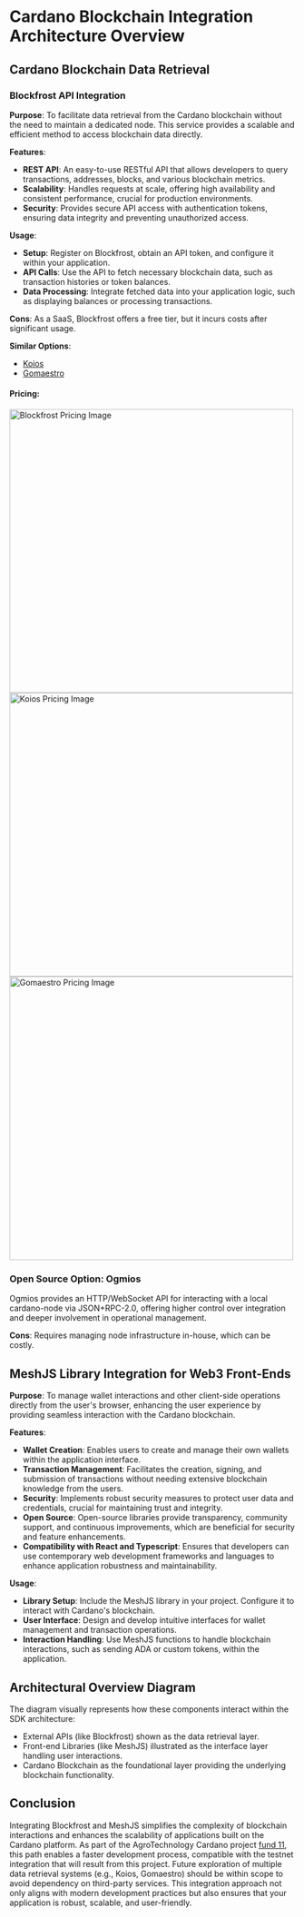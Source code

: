 # Cardano Blockchain Integration Architecture Overview

## Cardano Blockchain Data Retrieval

### Blockfrost API Integration
**Purpose**: To facilitate data retrieval from the Cardano blockchain without the need to maintain a dedicated node. This service provides a scalable and efficient method to access blockchain data directly.

**Features**:
- **REST API**: An easy-to-use RESTful API that allows developers to query transactions, addresses, blocks, and various blockchain metrics.
- **Scalability**: Handles requests at scale, offering high availability and consistent performance, crucial for production environments.
- **Security**: Provides secure API access with authentication tokens, ensuring data integrity and preventing unauthorized access.

**Usage**:
- **Setup**: Register on Blockfrost, obtain an API token, and configure it within your application.
- **API Calls**: Use the API to fetch necessary blockchain data, such as transaction histories or token balances.
- **Data Processing**: Integrate fetched data into your application logic, such as displaying balances or processing transactions.

**Cons**: As a SaaS, Blockfrost offers a free tier, but it incurs costs after significant usage.

**Similar Options**:
- [Koios](https://www.koios.rest/pricing/Pricing.html)
- [Gomaestro](https://www.gomaestro.org/pricing)

#### Pricing:
<img src="https://github.com/wseeds-sas/AgroTechnologyCardanoDocs/blob/docs/WD-565-initial-cardano-doc/milestones/M1/blockfrost-pricing.png?raw=true" alt="Blockfrost Pricing Image" width="500"/>

<img src="https://github.com/wseeds-sas/AgroTechnologyCardanoDocs/blob/docs/WD-565-initial-cardano-doc/milestones/M1/koios-pricing.png?raw=true" alt="Koios Pricing Image" width="500"/>
<img src="https://github.com//wseeds-sas/AgroTechnologyCardanoDocs/blob/docs/WD-565-initial-cardano-doc/milestones/M1/gomaestro-pricing.png?raw=true" alt="Gomaestro Pricing Image" width="500"/>

### Open Source Option: Ogmios
Ogmios provides an HTTP/WebSocket API for interacting with a local cardano-node via JSON+RPC-2.0, offering higher control over integration and deeper involvement in operational management.

**Cons**: Requires managing node infrastructure in-house, which can be costly.

## MeshJS Library Integration for Web3 Front-Ends
**Purpose**: To manage wallet interactions and other client-side operations directly from the user's browser, enhancing the user experience by providing seamless interaction with the Cardano blockchain.

**Features**:
- **Wallet Creation**: Enables users to create and manage their own wallets within the application interface.
- **Transaction Management**: Facilitates the creation, signing, and submission of transactions without needing extensive blockchain knowledge from the users.
- **Security**: Implements robust security measures to protect user data and credentials, crucial for maintaining trust and integrity.
- **Open Source**: Open-source libraries provide transparency, community support, and continuous improvements, which are beneficial for security and feature enhancements.
- **Compatibility with React and Typescript**: Ensures that developers can use contemporary web development frameworks and languages to enhance application robustness and maintainability.

**Usage**:
- **Library Setup**: Include the MeshJS library in your project. Configure it to interact with Cardano's blockchain.
- **User Interface**: Design and develop intuitive interfaces for wallet management and transaction operations.
- **Interaction Handling**: Use MeshJS functions to handle blockchain interactions, such as sending ADA or custom tokens, within the application.

## Architectural Overview Diagram
The diagram visually represents how these components interact within the SDK architecture:
- External APIs (like Blockfrost) shown as the data retrieval layer.
- Front-end Libraries (like MeshJS) illustrated as the interface layer handling user interactions.
- Cardano Blockchain as the foundational layer providing the underlying blockchain functionality.

## Conclusion
Integrating Blockfrost and MeshJS simplifies the complexity of blockchain interactions and enhances the scalability of applications built on the Cardano platform. As part of the AgroTechnology Cardano project [fund 11](https://projectcatalyst.io/funds/11/cardano-use-cases-concept/agrotechnology-cardano), this path enables a faster development process, compatible with the testnet integration that will result from this project. Future exploration of multiple data retrieval systems (e.g., Koios, Gomaestro) should be within scope to avoid dependency on third-party services. This integration approach not only aligns with modern development practices but also ensures that your application is robust, scalable, and user-friendly.
